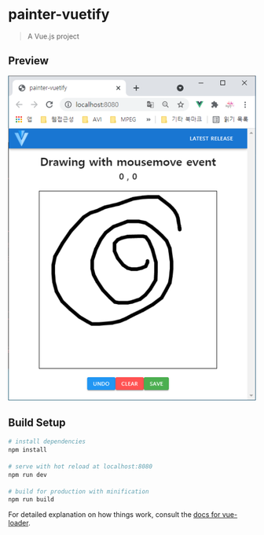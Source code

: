 # painter-vuetify

> A Vue.js project

## Preview
<img src="https://github.com/cepiloth/painter-vuetify/blob/main/example/sample.png">

## Build Setup

``` bash
# install dependencies
npm install

# serve with hot reload at localhost:8080
npm run dev

# build for production with minification
npm run build
```

For detailed explanation on how things work, consult the [docs for vue-loader](http://vuejs.github.io/vue-loader).
